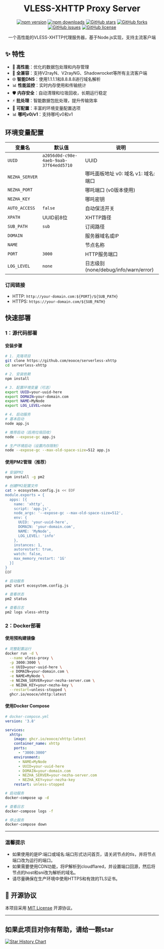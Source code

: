 <div align="center">

# VLESS-XHTTP Proxy Server

[![npm version](https://img.shields.io/npm/v/@eooce/xhttp?style=flat-square)](https://www.npmjs.com/package/@eooce/xhttp)
[![npm downloads](https://img.shields.io/npm/dm/@eooce/xhttp?style=flat-square)](https://www.npmjs.com/package/@eooce/xhttp)
[![GitHub stars](https://img.shields.io/github/stars/eooce/serverless-xhttp?style=social)](https://github.com/eooce/serverless-xhttp)
[![GitHub forks](https://img.shields.io/github/forks/eooce/serverless-xhttp?style=social)](https://github.com/eooce/serverless-xhttp)
[![GitHub issues](https://img.shields.io/github/issues/eooce/serverless-xhttp)](https://github.com/eooce/serverless-xhttp/issues)
[![GitHub license](https://img.shields.io/github/license/eooce/serverless-xhttp)](https://github.com/eooce/serverless-xhttp/blob/main/LICENSE)


一个高性能的VLESS-XHTTP代理服务器，基于Node.js实现，支持主流客户端

</div>

## ✨ 特性

- 🚀 **高性能**：优化的数据包处理和内存管理
- 🔄 **全兼容**：支持V2rayN、V2rayNG、Shadowrocket等所有主流客户端
- 🌐 **智能DNS**：使用1.1.1.1和8.8.8.8进行域名解析
- 📊 **性能监控**：实时内存使用和传输统计
- 🛡️ **内存安全**：自动清理和垃圾回收，长期运行稳定
- ⚡ **批处理**：智能数据包批处理，提升传输效率
- 🔧 **可配置**：丰富的环境变量配置选项
- 📊 **哪吒v0/v1**：支持哪吒v0和v1

## 环境变量配置

| 变量名 | 默认值 | 说明 |
|--------|--------|------|
| `UUID` | `a2056d0d-c98e-4aeb-9aab-37f64edd5710` | UUID |
| `NEZHA_SERVER` |  | 哪吒面板地址 v0: 域名 v1: 域名:端口|
| `NEZHA_PORT` |    | 哪吒端口 (v0版本使用) |
| `NEZHA_KEY` |     | 哪吒密钥 |
| `AUTO_ACCESS` | `false` | 自动保活开关 |
| `XPATH` | UUID前8位 | XHTTP路径 |
| `SUB_PATH` | `sub` | 订阅路径 |
| `DOMAIN` |   | 服务器域名或IP |
| `NAME` |     | 节点名称 |
| `PORT` | `3000` | HTTP服务端口 |
| `LOG_LEVEL` | `none` | 日志级别 (none/debug/info/warn/error) |

### 订阅链接
* HTTP: `http://your-domain.com:${PORT}/${SUB_PATH}`
* HTTPS: `https://your-domain.com/${SUB_PATH}`

## 快速部署 

### 1：源代码部署

#### 安装步骤

```bash
# 1. 克隆项目
git clone https://github.com/eooce/serverless-xhttp
cd serverless-xhttp

# 2. 安装依赖
npm install

# 3. 配置环境变量（可选）
export UUID=your-uuid-here
export DOMAIN=your-domain.com
export NAME=MyNode
export LOG_LEVEL=none

# 4. 启动服务
# 基本启动
node app.js

# 推荐启动（启用垃圾回收）
node --expose-gc app.js

# 生产环境启动（设置内存限制）
node --expose-gc --max-old-space-size=512 app.js
```

#### 使用PM2管理（推荐）

```bash
# 安装PM2
npm install -g pm2

# 创建PM2配置文件
cat > ecosystem.config.js << EOF
module.exports = {
  apps: [{
    name: 'xhttp',
    script: 'app.js',
    node_args: '--expose-gc --max-old-space-size=512',
    env: {
      UUID: 'your-uuid-here',
      DOMAIN: 'your-domain.com',
      NAME: 'MyNode',
      LOG_LEVEL: 'info'
    },
    instances: 1,
    autorestart: true,
    watch: false,
    max_memory_restart: '1G'
  }]
}
EOF

# 启动服务
pm2 start ecosystem.config.js

# 查看状态
pm2 status

# 查看日志
pm2 logs vless-xhttp
```

### 2：Docker部署

#### 使用预构建镜像

```bash
# 完整配置运行
docker run -d \
  --name vless-proxy \
  -p 3000:3000 \
  -e UUID=your-uuid-here \
  -e DOMAIN=your-domain.com \
  -e NAME=MyNode \
  -e NEZHA_SERVER=your-nezha-server.com \
  -e NEZHA_KEY=your-nezha-key \
  --restart=unless-stopped \
  ghcr.io/eooce/xhttp:latest
```

#### 使用Docker Compose

```yaml
# docker-compose.yml
version: '3.8'

services:
  xhttp:
    image: ghcr.io/eooce/xhttp:latest
    container_name: xhttp
    ports:
      - "3000:3000"
    environment:
      - NAME=MyNode
      - UUID=your-uuid-here
      - DOMAIN=your-domain.com
      - NEZHA_SERVER=your-nezha-server.com
      - NEZHA_KEY=your-nezha-key
    restart: unless-stopped
```

```bash
# 启动服务
docker-compose up -d

# 查看日志
docker-compose logs -f

# 停止服务
docker-compose down
```

---

### 温馨提示

* 如果使用的是IP:端口或域名:端口形式访问首页，请关闭节点的tls，并将节点端口改为运行的端口。
* 如果需要使用CDN功能，将IP解析到cloudflared，并设置端口回源，然后将节点的host和sni改为解析的域名。
* 请尽量确保在生产环境中使用HTTPS和有效的TLS证书。

## 📄 开源协议

本项目采用 [MIT License](LICENSE) 开源协议。

---
## 如果此项目对你有帮助，请给一颗star

[![Star History Chart](https://api.star-history.com/svg?repos=eooce/serverless-xhttp&type=Date)](https://star-history.com/#eooce/serverless-xhttp&Date)
